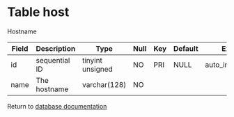 Table host
===========
Hostname

| Field | Description | Type | Null | Key | Default | Extra |
| ----- | ----------- | ---- | ---- | --- | ------- | ----- |
| id   | sequential ID | tinyint unsigned | NO | PRI | NULL | auto_increment |    
| name | The hostname  | varchar(128)     | NO |     |      |                |    

Return to [database documentation](help/database)

